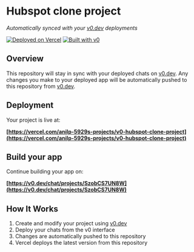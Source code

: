 # Hubspot clone project

*Automatically synced with your [v0.dev](https://v0.dev) deployments*

[![Deployed on Vercel](https://img.shields.io/badge/Deployed%20on-Vercel-black?style=for-the-badge&logo=vercel)](https://vercel.com/anilp-5929s-projects/v0-hubspot-clone-project)
[![Built with v0](https://img.shields.io/badge/Built%20with-v0.dev-black?style=for-the-badge)](https://v0.dev/chat/projects/SzobCS7UN8W)

## Overview

This repository will stay in sync with your deployed chats on [v0.dev](https://v0.dev).
Any changes you make to your deployed app will be automatically pushed to this repository from [v0.dev](https://v0.dev).

## Deployment

Your project is live at:

**[https://vercel.com/anilp-5929s-projects/v0-hubspot-clone-project](https://vercel.com/anilp-5929s-projects/v0-hubspot-clone-project)**

## Build your app

Continue building your app on:

**[https://v0.dev/chat/projects/SzobCS7UN8W](https://v0.dev/chat/projects/SzobCS7UN8W)**

## How It Works

1. Create and modify your project using [v0.dev](https://v0.dev)
2. Deploy your chats from the v0 interface
3. Changes are automatically pushed to this repository
4. Vercel deploys the latest version from this repository
